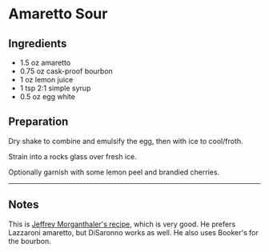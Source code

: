 # Amaretto Sour

## Ingredients

* 1.5 oz  amaretto   
* 0.75 oz cask-proof bourbon   
* 1 oz    lemon juice  
* 1 tsp   2:1 simple syrup  
* 0.5 oz  egg white 

## Preparation

Dry shake to combine and emulsify the egg, then with ice to cool/froth.

Strain into a rocks glass over fresh ice.  

Optionally garnish with some lemon peel and brandied cherries.  

***

## Notes

This is [Jeffrey Morganthaler's recipe](http://www.jeffreymorgenthaler.com/2012/i-make-the-best-amaretto-sour-in-the-world/), which is very good. He prefers Lazzaroni amaretto, but DiSaronno works as well. He also uses Booker's for the bourbon. 

